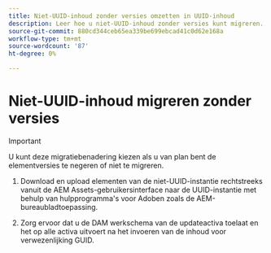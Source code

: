 ```yaml
---
title: Niet-UUID-inhoud zonder versies omzetten in UUID-inhoud
description: Leer hoe u niet-UUID-inhoud zonder versies kunt migreren.
source-git-commit: 880cd344ceb65ea339be699ebcad41c0d62e168a
workflow-type: tm+mt
source-wordcount: '87'
ht-degree: 0%

---
```


# Niet-UUID-inhoud migreren zonder versies

>[!IMPORTANT]
>
> U kunt deze migratiebenadering kiezen als u van plan bent de elementversies te negeren of niet te migreren.


1. Download en upload elementen van de niet-UUID-instantie rechtstreeks vanuit de AEM Assets-gebruikersinterface naar de UUID-instantie met behulp van hulpprogramma&#39;s voor Adoben zoals de AEM-bureaubladtoepassing.

1. Zorg ervoor dat u de DAM werkschema van de updateactiva toelaat en het op alle activa uitvoert na het invoeren van de inhoud voor verwezenlijking GUID.
